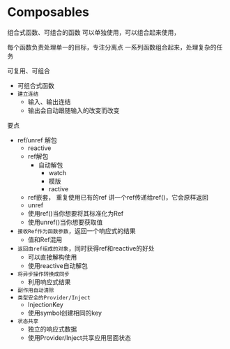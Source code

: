 # Composables

组合式函数、可组合的函数
可以单独使用，可以组合起来使用，

每个函数负责处理单一的目标，专注分离点
一系列函数组合起来，处理复杂的任务

可复用、可组合

+ 可组合式函数
+ `建立连结`
  + 输入、输出连结
  + 输出会自动跟随输入的改变而改变

要点

+ ref/unref 解包
  + reactive
  + ref解包
    + 自动解包
      + watch
      + 模版
      + ractive
  + ref嵌套，  重复使用已有的ref 讲一个ref传递给ref()，它会原样返回
  + unref
  + 使用ref()当你想要将其标准化为Ref
  + 使用unref()当你想要获取值
+ `接收Ref作为函数参数`，返回一个响应式的结果
  + 值和Ref混用
+ `返回由ref组成的对象`，同时获得ref和reactive的好处
  + 可以直接解构使用
  + 使用reactive自动解包
+ `将异步操作转换成同步`
  + 利用响应式结果
+ `副作用自动清除`
+ `类型安全的Provider/Inject`
  + InjectionKey<T>
  + 使用symbol创建相同的key
+ `状态共享`
  + 独立的响应式数据
  + 使用Provider/Inject共享应用层面状态
